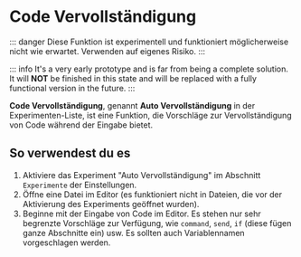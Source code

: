 ﻿# Code Vervollständigung

::: danger
Diese Funktion ist experimentell und funktioniert möglicherweise nicht wie erwartet. Verwenden auf eigenes Risiko.
:::

::: info
It's a very early prototype and is far from being a complete solution. It will **NOT** be finished in this state and will be replaced with a fully functional version in the future.
:::

**Code Vervollständigung**, genannt **Auto Vervollständigung** in der Experimenten-Liste, ist eine Funktion, die Vorschläge zur Vervollständigung von Code während der Eingabe bietet.

## So verwendest du es

1. Aktiviere das Experiment "Auto Vervollständigung" im Abschnitt `Experimente` der Einstellungen.
2. Öffne eine Datei im Editor (es funktioniert nicht in Dateien, die vor der Aktivierung des Experiments geöffnet wurden).
3. Beginne mit der Eingabe von Code im Editor. Es stehen nur sehr begrenzte Vorschläge zur Verfügung, wie `command`, `send`, `if` (diese fügen ganze Abschnitte ein) usw. Es sollten auch Variablennamen vorgeschlagen werden.
